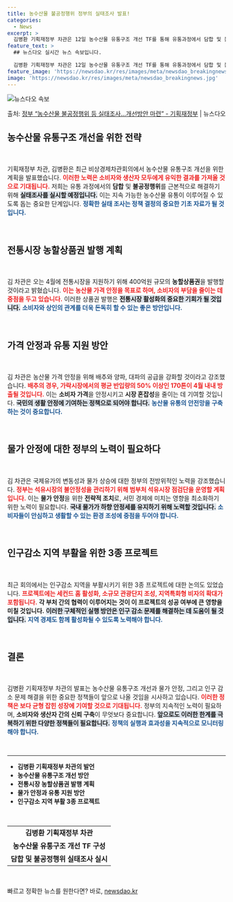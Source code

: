 ```yaml
---
title: 농수산물 불공정행위 정부의 실태조사 발표!
categories:
  - News
excerpt: >
  김병환 기획재정부 차관은 12일 농수산물 유통구조 개선 TF를 통해 유통과정에서 담합 및 불공정행위 여부 등…
feature_text: >
  ## 뉴스다오 실시간 뉴스 속보입니다.

  김병환 기획재정부 차관은 12일 농수산물 유통구조 개선 TF를 통해 유통과정에서 담합 및 불공정행위 여부 등…
feature_image: 'https://newsdao.kr/res/images/meta/newsdao_breakingnews.jpg'
image: 'https://newsdao.kr/res/images/meta/newsdao_breakingnews.jpg'
---
```


![뉴스다오 속보](https://newsdao.kr/res/images/meta/newsdao_breakingnews.jpg)

<p>출처: <a href="https://newsdao.kr/3576" rel="dofollow">정부 “농수산물 불공정행위 등 실태조사…개선방안 마련”  - 기획재정부</a> | 뉴스다오</p>

<h2 data-ke-size="size26">농수산물 유통구조 개선을 위한 전략</h2>

<p data-ke-size="size16">&nbsp;</p>

기획재정부 차관, 김병환은 최근 비상경제차관회의에서 농수산물 유통구조 개선을 위한 계획을 발표했습니다. <b><span style="color: #ee2323;">이러한 노력은 소비자와 생산자 모두에게 유익한 결과를 가져올 것으로 기대됩니다.</span></b> 저희는 유통 과정에서의 <b>담합</b> 및 <b>불공정행위</b>를 근본적으로 해결하기 위해 <b><span style="background-color: #21538527;">실태조사를 실시할 예정입니다.</span></b> 이는 지속 가능한 농수산물 유통이 이루어질 수 있도록 돕는 중요한 단계입니다. <b><span style="color: #1a5490;">정확한 실태 조사는 정책 결정의 중요한 기초 자료가 될 것입니다.</span></b>

<p data-ke-size="size16">&nbsp;</p>

<h2 data-ke-size="size26">전통시장 농할상품권 발행 계획</h2>

<p data-ke-size="size16">&nbsp;</p>

김 차관은 오는 4월에 전통시장을 지원하기 위해 400억원 규모의 <b>농할상품권</b>을 발행할 것이라고 밝혔습니다. <b><span style="color: #ee2323;">이는 농산물 가격 안정을 목표로 하며, 소비자의 부담을 줄이는 데 중점을 두고 있습니다.</span></b> 이러한 상품권 발행은 <b><span style="background-color: #21538527;">전통시장 활성화의 중요한 기회가 될 것입니다.</span></b> <b><span style="color: #1a5490;">소비자와 상인의 관계를 더욱 돈독히 할 수 있는 좋은 방안입니다.</span></b>

<p data-ke-size="size16">&nbsp;</p>

<h2 data-ke-size="size26">가격 안정과 유통 지원 방안</h2>

<p data-ke-size="size16">&nbsp;</p>

김 차관은 농산물 가격 안정을 위해 배추와 양파, 대파의 공급을 강화할 것이라고 강조했습니다. <b><span style="color: #ee2323;">배추의 경우, 가락시장에서의 평균 반입량의 50% 이상인 170톤이 4월 내내 방출될 것입니다.</span></b> 이는 <b>소비자 가격</b>을 안정시키고 <b>시장 혼잡성</b>을 줄이는 데 기여할 것입니다. <b><span style="background-color: #21538527;">국민의 생활 안정에 기여하는 정책으로 되어야 합니다.</span></b> <b><span style="color: #1a5490;">농산물 유통의 안전망을 구축하는 것이 중요합니다.</span></b>

<p data-ke-size="size16">&nbsp;</p>

<h2 data-ke-size="size26">물가 안정에 대한 정부의 노력이 필요하다</h2>

<p data-ke-size="size16">&nbsp;</p>

김 차관은 국제유가의 변동성과 물가 상승에 대한 정부의 전방위적인 노력을 강조했습니다. <b><span style="color: #ee2323;">정부는 석유시장의 불안정성을 관리하기 위해 범부처 석유시장 점검단을 운영할 계획입니다.</span></b> 이는 <b>물가 안정</b>을 위한 <b>전략적 조치</b>로, 서민 경제에 미치는 영향을 최소화하기 위한 노력이 필요합니다. <b><span style="background-color: #21538527;">국내 물가가 하향 안정세를 유지하기 위해 노력할 것입니다.</span></b> <b><span style="color: #1a5490;">소비자들이 안심하고 생활할 수 있는 환경 조성에 중점을 두어야 합니다.</span></b>

<p data-ke-size="size16">&nbsp;</p>

<h2 data-ke-size="size26">인구감소 지역 부활을 위한 3종 프로젝트</h2>

<p data-ke-size="size16">&nbsp;</p>

최근 회의에서는 인구감소 지역을 부활시키기 위한 3종 프로젝트에 대한 논의도 있었습니다. <b><span style="color: #ee2323;">프로젝트에는 세컨드 홈 활성화, 소규모 관광단지 조성, 지역특화형 비자의 확대가 포함됩니다.</span></b> <b>각 부처 간의 협력이 이루어지는 것이 이 프로젝트의 성공 여부에 큰 영향을 미칠 것입니다.</b> <b><span style="background-color: #21538527;">이러한 구체적인 실행 방안은 인구 감소 문제를 해결하는 데 도움이 될 것입니다.</span></b> <b><span style="color: #1a5490;">지역 경제도 함께 활성화될 수 있도록 노력해야 합니다.</span></b>

<p data-ke-size="size16">&nbsp;</p>

<h2 data-ke-size="size26">결론</h2>

<p data-ke-size="size16">&nbsp;</p>

김병환 기획재정부 차관의 발표는 농수산물 유통구조 개선과 물가 안정, 그리고 인구 감소 문제 해결을 위한 중요한 정책들이 앞으로 나올 것임을 시사하고 있습니다. <b><span style="color: #ee2323;">이러한 정책은 보다 균형 잡힌 성장에 기여할 것으로 기대됩니다.</span></b> 정부의 지속적인 노력이 필요하며, <b>소비자와 생산자 간의 신뢰 구축</b>이 무엇보다 중요합니다. <b><span style="background-color: #21538527;">앞으로도 이러한 한계를 극복하기 위한 다양한 정책들이 필요합니다.</span></b> <b><span style="color: #1a5490;">정책의 실행과 효과성을 지속적으로 모니터링해야 합니다.</span></b>

<p data-ke-size="size16">&nbsp;</p>

<hr/>

<ul>
    <li><b>김병환 기획재정부 차관의 발언</b></li>
    <li><b>농수산물 유통구조 개선 방안</b></li>
    <li><b>전통시장 농할상품권 발행 계획</b></li>
    <li><b>물가 안정과 유통 지원 방안</b></li>
    <li><b>인구감소 지역 부활 3종 프로젝트</b></li>
</ul>

<p data-ke-size="size16">&nbsp;</p>

<table style="width: 100%;">
    <tr>
        <td style="text-align: center; height: 17px;"><b>김병환 기획재정부 차관</b></td>
    </tr>
    <tr>
        <td style="text-align: center; height: 17px;"><b>농수산물 유통구조 개선 TF 구성</b></td>
    </tr>
    <tr>
        <td style="text-align: center; height: 17px;"><b>담합 및 불공정행위 실태조사 실시</b></td>
    </tr>
</table>

<p data-ke-size="size16">&nbsp;</p> 

빠르고 정확한 뉴스를 원한다면? 바로, <a href="https://newsdao.kr" rel="dofollow">newsdao.kr</a>


